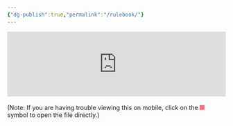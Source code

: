 ```yaml
---
{"dg-publish":true,"permalink":"/rulebook/"}
---
```



<iframe src="https://drive.google.com/file/d/1RB6Jt9SbdOXj3KUPxmG1ui_Tt5sEUDvF/preview" style='height: 600; width: 100%;' frameborder="0" scrolling="no" id="iframe" allow="autoplay"></iframe>

(Note: If you are having trouble viewing this on mobile, click on the <img src="https://raw.githubusercontent.com/burdenedsouls/rustbane/main/src/site/img/arrow-up-right-from-square-solid.svg" width="2.1%" style="filter: invert(0.5) sepia(1) saturate(5) hue-rotate(310deg);"/> symbol to open the file directly.)



